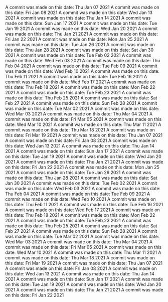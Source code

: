 A commit was made on this date: Thu Jan 07 2021
A commit was made on this date: Fri Jan 08 2021
A commit was made on this date: Wed Jan 13 2021
A commit was made on this date: Thu Jan 14 2021
A commit was made on this date: Sun Jan 17 2021
A commit was made on this date: Tue Jan 19 2021
A commit was made on this date: Wed Jan 20 2021
A commit was made on this date: Thu Jan 21 2021
A commit was made on this date: Fri Jan 22 2021
A commit was made on this date: Mon Jan 25 2021
A commit was made on this date: Tue Jan 26 2021
A commit was made on this date: Thu Jan 28 2021
A commit was made on this date: Sat Jan 30 2021
A commit was made on this date: Tue Feb 02 2021
A commit was made on this date: Wed Feb 03 2021
A commit was made on this date: Thu Feb 04 2021
A commit was made on this date: Tue Feb 09 2021
A commit was made on this date: Wed Feb 10 2021
A commit was made on this date: Thu Feb 11 2021
A commit was made on this date: Tue Feb 16 2021
A commit was made on this date: Wed Feb 17 2021
A commit was made on this date: Thu Feb 18 2021
A commit was made on this date: Mon Feb 22 2021
A commit was made on this date: Tue Feb 23 2021
A commit was made on this date: Thu Feb 25 2021
A commit was made on this date: Sat Feb 27 2021
A commit was made on this date: Sun Feb 28 2021
A commit was made on this date: Tue Mar 02 2021
A commit was made on this date: Wed Mar 03 2021
A commit was made on this date: Thu Mar 04 2021
A commit was made on this date: Fri Mar 05 2021
A commit was made on this date: Wed Mar 10 2021
A commit was made on this date: Thu Mar 11 2021
A commit was made on this date: Thu Mar 18 2021
A commit was made on this date: Fri Mar 19 2021
A commit was made on this date: Thu Jan 07 2021
A commit was made on this date: Fri Jan 08 2021
A commit was made on this date: Wed Jan 13 2021
A commit was made on this date: Thu Jan 14 2021
A commit was made on this date: Sun Jan 17 2021
A commit was made on this date: Tue Jan 19 2021
A commit was made on this date: Wed Jan 20 2021
A commit was made on this date: Thu Jan 21 2021
A commit was made on this date: Fri Jan 22 2021
A commit was made on this date: Mon Jan 25 2021
A commit was made on this date: Tue Jan 26 2021
A commit was made on this date: Thu Jan 28 2021
A commit was made on this date: Sat Jan 30 2021
A commit was made on this date: Tue Feb 02 2021
A commit was made on this date: Wed Feb 03 2021
A commit was made on this date: Thu Feb 04 2021
A commit was made on this date: Tue Feb 09 2021
A commit was made on this date: Wed Feb 10 2021
A commit was made on this date: Thu Feb 11 2021
A commit was made on this date: Tue Feb 16 2021
A commit was made on this date: Wed Feb 17 2021
A commit was made on this date: Thu Feb 18 2021
A commit was made on this date: Mon Feb 22 2021
A commit was made on this date: Tue Feb 23 2021
A commit was made on this date: Thu Feb 25 2021
A commit was made on this date: Sat Feb 27 2021
A commit was made on this date: Sun Feb 28 2021
A commit was made on this date: Tue Mar 02 2021
A commit was made on this date: Wed Mar 03 2021
A commit was made on this date: Thu Mar 04 2021
A commit was made on this date: Fri Mar 05 2021
A commit was made on this date: Wed Mar 10 2021
A commit was made on this date: Thu Mar 11 2021
A commit was made on this date: Thu Mar 18 2021
A commit was made on this date: Fri Mar 19 2021
A commit was made on this date: Thu Jan 07 2021
A commit was made on this date: Fri Jan 08 2021
A commit was made on this date: Wed Jan 13 2021
A commit was made on this date: Thu Jan 14 2021
A commit was made on this date: Sun Jan 17 2021
A commit was made on this date: Tue Jan 19 2021
A commit was made on this date: Wed Jan 20 2021
A commit was made on this date: Thu Jan 21 2021
A commit was made on this date: Fri Jan 22 2021
